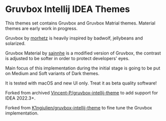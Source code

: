 # Gruvbox Intellij IDEA Themes

<!-- Plugin description -->

This themes set contains Gruvbox and Gruvbox Matrial themes. Material themes are early work in progress.

Gruvbox by [morhetz](https://github.com/morhetz/gruvbox) is heavily inspired by badwolf, jellybeans and solarized.

Gruvbox Material by [sainnhe](https://github.com/sainnhe/gruvbox-material) is a modified version of Gruvbox,
the contrast is adjusted to be softer in order to protect developers' eyes.

Main focus of this implementation during the initial stage is going to be put on Medium and Soft variants of Dark themes.

It is tested with macOS and new UI only.
Treat it as beta quality software!

Forked from archived [Vincent-P/gruvbox-intellij-theme](https://github.com/Vincent-P/gruvbox-intellij-theme) to add support for IDEA 2022.3+.

Forked from [K1ngjulien/gruvbox-intellij-theme](https://github.com/K1ngjulien/gruvbox-intellij-theme) to fine tune the Gruvbox implementation. 

<!-- Plugin description end -->
